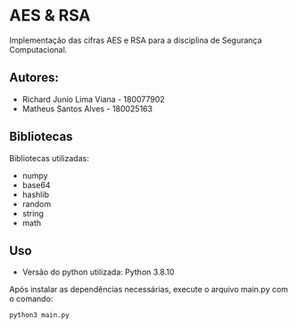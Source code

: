 # AES & RSA

Implementação das cifras AES e RSA para a disciplina de Segurança Computacional.

## Autores:

- Richard Junio Lima Viana - 180077902
- Matheus Santos Alves - 180025163

## Bibliotecas

Bibliotecas utilizadas:

- numpy
- base64
- hashlib
- random
- string
- math

## Uso
- Versão do python utilizada: Python 3.8.10

Após instalar as dependências necessárias, execute o arquivo main.py com o comando:

```bash
python3 main.py
```
